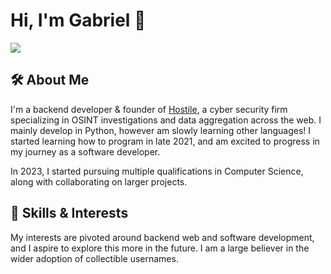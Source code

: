 # Hi, I'm Gabriel 🐸

![](https://komarev.com/ghpvc/?username=hostile-gabriel&color=F7630C)

## 🛠 About Me
I'm a backend developer & founder of [Hostile](https://github.com/hostile), a cyber security firm specializing in OSINT investigations and data aggregation across the web. I mainly develop in Python, however am slowly learning other languages! I started learning how to program in late 2021, and am excited to progress in my journey as a software developer.

In 2023, I started pursuing multiple qualifications in Computer Science, along with collaborating on larger projects.


## 💬 Skills & Interests
My interests are pivoted around backend web and software development, and I aspire to explore this more in the future. I am a large believer in the wider adoption of collectible usernames.
